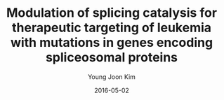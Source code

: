---
layout: post
title:  "Modulation of splicing catalysis for therapeutic targeting of leukemia with mutations in genes encoding spliceosomal proteins"
date:   2016-05-02
image: ../images/srsf2.png
categories: old_research
author: "Young Joon Kim"
authors: "Stanley Lee, et al. <strong>(Co-author)</strong>"
venue: "Nature Medicine"
paper: https://pubmed.ncbi.nlm.nih.gov/27135740/
---